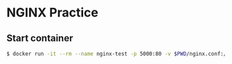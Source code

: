 # NGINX Practice

## Start container

``` sh
$ docker run -it --rm --name nginx-test -p 5000:80 -v $PWD/nginx.conf:/etc/nginx/nginx.conf -v $PWD/html:/html nginx
```

